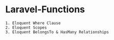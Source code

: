 # Laravel-Functions
```
1. Eloquent Where Clause
2. Eloquent Scopes
3. Eloquent BelongsTo & HasMany Relationships
```
